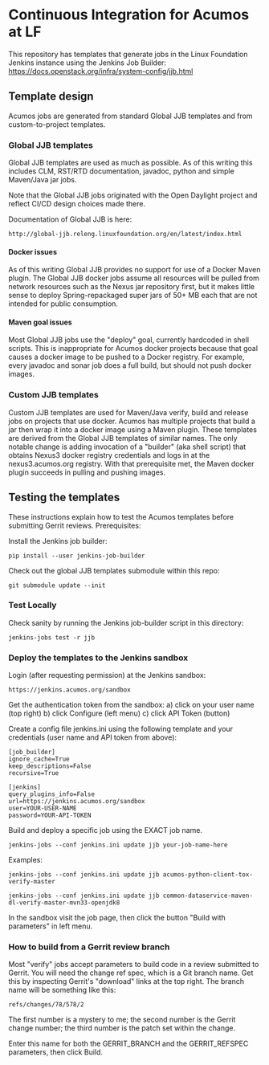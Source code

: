 # Continuous Integration for Acumos at LF

This repository has templates that generate jobs in the Linux Foundation Jenkins instance
using the Jenkins Job Builder: https://docs.openstack.org/infra/system-config/jjb.html

## Template design

Acumos jobs are generated from standard Global JJB templates and from custom-to-project
templates.

### Global JJB templates

Global JJB templates are used as much as possible. As of this writing this includes
CLM, RST/RTD documentation, javadoc, python and simple Maven/Java jar jobs.

Note that the Global JJB jobs originated with the Open Daylight project and reflect
CI/CD design choices made there.

Documentation of Global JJB is here:

    http://global-jjb.releng.linuxfoundation.org/en/latest/index.html

#### Docker issues

As of this writing Global JJB provides no support for use of a Docker Maven plugin.
The Global JJB docker jobs assume all resources will be pulled from network resources such
as the Nexus jar repository first, but it makes little sense to deploy Spring-repackaged
super jars of 50+ MB each that are not intended for public consumption.

#### Maven goal issues

Most Global JJB jobs use the "deploy" goal, currently hardcoded in shell scripts.
This is inappropriate for Acumos docker projects because that goal causes a docker
image to be pushed to a Docker registry.  For example, every javadoc and sonar job
does a full build, but should not push docker images.

### Custom JJB templates

Custom JJB templates are used for Maven/Java verify, build and release jobs on
projects that use docker.  Acumos has multiple projects that build a jar then
wrap it into a docker image using a Maven plugin.  These templates are derived
from the Global JJB templates of similar names.  The only notable change is
adding invocation of a "builder" (aka shell script) that obtains Nexus3 docker
registry credentials and logs in at the nexus3.acumos.org registry.  With that
prerequisite met, the Maven docker plugin succeeds in pulling and pushing images.

## Testing the templates

These instructions explain how to test the Acumos templates before submitting Gerrit reviews.
Prerequisites:

Install the Jenkins job builder:

    pip install --user jenkins-job-builder

Check out the global JJB templates submodule within this repo:

    git submodule update --init

### Test Locally

Check sanity by running the Jenkins job-builder script in this directory:

    jenkins-jobs test -r jjb

### Deploy the templates to the Jenkins sandbox

Login (after requesting permission) at the Jenkins sandbox:

    https://jenkins.acumos.org/sandbox

Get the authentication token from the sandbox:
    a) click on your user name (top right)
    b) click Configure (left menu)
    c) click API Token (button)

Create a config file jenkins.ini using the following template and your credentials
(user name and API token from above):

    [job_builder]
    ignore_cache=True
    keep_descriptions=False
    recursive=True

    [jenkins]
    query_plugins_info=False
    url=https://jenkins.acumos.org/sandbox
    user=YOUR-USER-NAME
    password=YOUR-API-TOKEN

Build and deploy a specific job using the EXACT job name.

    jenkins-jobs --conf jenkins.ini update jjb your-job-name-here

Examples:

    jenkins-jobs --conf jenkins.ini update jjb acumos-python-client-tox-verify-master

    jenkins-jobs --conf jenkins.ini update jjb common-dataservice-maven-dl-verify-master-mvn33-openjdk8

In the sandbox visit the job page, then click the button "Build with parameters" in left menu.

### How to build from a Gerrit review branch

Most "verify" jobs accept parameters to build code in a review submitted to
Gerrit.  You will need the change ref spec, which is a Git branch name.  Get
this by inspecting Gerrit's "download" links at the top right.  The branch
name will be something like this:  

	refs/changes/78/578/2

The first number is a mystery to me; the second number is the Gerrit change number;
the third number is the patch set within the change.

Enter this name for both the GERRIT_BRANCH and the GERRIT_REFSPEC parameters, then
click Build.
